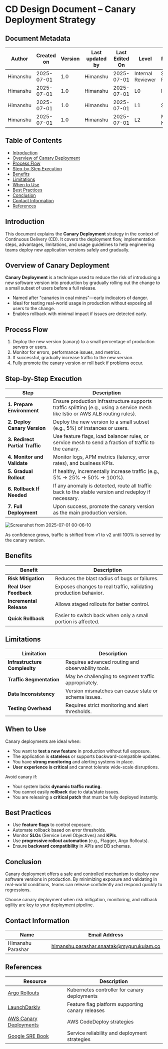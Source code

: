 # CD Design Document – Canary Deployment Strategy

## Document Metadata

| **Author** | **Created on** | **Version** | **Last updated by** | **Last Edited On** | **Level**          | **Reviewer**       |
|------------|----------------|-------------|----------------------|---------------------|---------------------|---------------------|
| Himanshu   | 2025-07-01     | 1.0         | Himanshu             | 2025-07-01          | Internal Reviewer   | Siddharth Pawar     |
| Himanshu   | 2025-07-01     | 1.0         | Himanshu             | 2025-07-01          | L0                  | Imran               |
| Himanshu   | 2025-07-01     | 1.0         | Himanshu             | 2025-07-01          | L1                  | Shashi              |
| Himanshu   | 2025-07-01     | 1.0         | Himanshu             | 2025-07-01          | L2                  | Mahesh Kumar        |

## Table of Contents
- [Introduction](#introduction)  
- [Overview of Canary Deployment](#overview-of-canary-deployment)  
- [Process Flow](#process-flow)  
- [Step-by-Step Execution](#step-by-step-execution)  
- [Benefits](#benefits)  
- [Limitations](#limitations)  
- [When to Use](#when-to-use)  
- [Best Practices](#best-practices)  
- [Conclusion](#conclusion)  
- [Contact Information](#contact-information)  
- [References](#references)

## Introduction
This document explains the **Canary Deployment** strategy in the context of Continuous Delivery (CD). It covers the deployment flow, implementation steps, advantages, limitations, and usage guidelines to help engineering teams deploy new application versions safely and gradually.

## Overview of Canary Deployment
**Canary Deployment** is a technique used to reduce the risk of introducing a new software version into production by gradually rolling out the change to a small subset of users before a full release.

- Named after "canaries in coal mines"—early indicators of danger.  
- Ideal for testing real-world usage in production without exposing all users to the change.  
- Enables rollback with minimal impact if issues are detected early.

## Process Flow

1. Deploy the new version (canary) to a small percentage of production servers or users.  
2. Monitor for errors, performance issues, and metrics.  
3. If successful, gradually increase traffic to the new version.  
4. Fully promote the canary version or roll back if problems occur.

## Step-by-Step Execution

| Step | Description |
|------|-------------|
| **1. Prepare Environment** | Ensure production infrastructure supports traffic splitting (e.g., using a service mesh like Istio or AWS ALB routing rules). |
| **2. Deploy Canary Version** | Deploy the new version to a small subset (e.g., 5%) of instances or users. |
| **3. Redirect Partial Traffic** | Use feature flags, load balancer rules, or service mesh to send a fraction of traffic to the canary. |
| **4. Monitor and Validate** | Monitor logs, APM metrics (latency, error rates), and business KPIs. |
| **5. Gradual Rollout** | If healthy, incrementally increase traffic (e.g., 5% → 25% → 50% → 100%). |
| **6. Rollback If Needed** | If any anomaly is detected, route all traffic back to the stable version and redeploy if necessary. |
| **7. Full Deployment** | Upon success, promote the canary version as the main production version. |

![Screenshot from 2025-07-01 00-06-10](https://github.com/user-attachments/assets/c7cb0949-3e8d-4ede-ab9b-b5c5a9ff13b6)


As confidence grows, traffic is shifted from v1 to v2 until 100% is served by the canary version.


## Benefits

| Benefit | Description |
|--------|-------------|
| **Risk Mitigation** | Reduces the blast radius of bugs or failures. |
| **Real User Feedback** | Exposes changes to real traffic, validating production behavior. |
| **Incremental Release** | Allows staged rollouts for better control. |
| **Quick Rollback** | Easier to switch back when only a small portion is affected. |

## Limitations

| Limitation | Description |
|------------|-------------|
| **Infrastructure Complexity** | Requires advanced routing and observability tools. |
| **Traffic Segmentation** | May be challenging to segment traffic appropriately. |
| **Data Inconsistency** | Version mismatches can cause state or schema issues. |
| **Testing Overhead** | Requires strict monitoring and alert thresholds. |

## When to Use

Canary deployments are ideal when:

- You want to **test a new feature** in production without full exposure.  
- The application is **stateless** or supports backward-compatible updates.  
- You have **strong monitoring** and alerting systems in place.  
- **User experience is critical** and cannot tolerate wide-scale disruptions.

Avoid canary if:

- Your system lacks **dynamic traffic routing**.  
- You cannot easily **rollback** due to data/state issues.  
- You are releasing a **critical patch** that must be fully deployed instantly.

## Best Practices

- Use **feature flags** to control exposure.  
- Automate rollback based on error thresholds.  
- Monitor **SLOs** (Service Level Objectives) and **KPIs**.  
- Use **progressive rollout automation** (e.g., Flagger, Argo Rollouts).  
- Ensure **backward compatibility** in APIs and DB schemas.

## Conclusion

Canary deployment offers a safe and controlled mechanism to deploy new software versions in production. By minimizing exposure and validating in real-world conditions, teams can release confidently and respond quickly to regressions.

Choose canary deployment when risk mitigation, monitoring, and rollback agility are key to your deployment pipeline.

## Contact Information

| Name              | Email Address                                   |
|-------------------|--------------------------------------------------|
| Himanshu Parashar | himanshu.parashar.snaatak@mygurukulam.co         |

## References

| Resource | Description |
|----------|-------------|
| [Argo Rollouts](https://argo-rollouts.readthedocs.io) | Kubernetes controller for canary deployments |
| [LaunchDarkly](https://launchdarkly.com/) | Feature flag platform supporting canary releases |
| [AWS Canary Deployments](https://docs.aws.amazon.com/codedeploy/latest/userguide/deployment-configurations.html) | AWS CodeDeploy strategies |
| [Google SRE Book](https://sre.google/books/) | Service reliability and deployment strategies |
